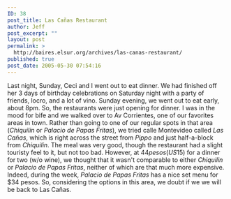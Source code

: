 ```yaml
---
ID: 38
post_title: Las Cañas Restaurant
author: Jeff
post_excerpt: ""
layout: post
permalink: >
  http://baires.elsur.org/archives/las-canas-restaurant/
published: true
post_date: 2005-05-30 07:54:16
---
```

Last night, Sunday, Ceci and I went out to eat dinner. We had finished off her 3 days of birthday celebrations on Saturday night with a party of friends, locro, and a lot of vino.  Sunday evening, we went out to eat early, about 8pm. So, the restaurants were just opening for dinner. I was in the mood for bife and we walked over to Av Corrientes, one of our favorites areas in town. Rather than going to one of our regular spots in that area (<em>Chiquilin</em> or <em>Palacio de Papas Fritas</em>), we tried calle Montevideo called <em>Las Ca&#241;as</em>, which is right across the street from <em>Pippo</em> and just half-a-block from <em>Chiquilin</em>. The meal was very good, though the restaurant had a slight touristy feel to it, but not too bad. However, at $44 pesos (US$15) for a dinner for two (w/o wine), we thought that it wasn't comparable to either <em>Chiquilin</em> or <em>Palacio de Papas Fritas</em>, neither of which are that much more expensive. Indeed, during the week, <em>Palacio de Papas Fritas</em> has a  nice set menu for $34 pesos. So, considering the options in this area, we doubt if we we will be back to Las Ca&#241;as.